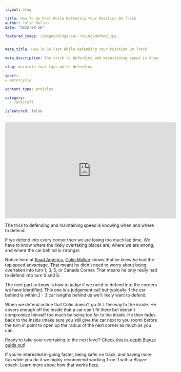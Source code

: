 ```yaml
---
layout: blog

title: How To Go Fast While Defending Your Position On Track
author: Colin Mullan 
date: "2022-09-26"

featured_image: /images/blogs/car-racing/defend.jpg


meta_title: How To Go Fast While Defending Your Position On Track

meta_description: The trick to defending and maintaining speed is knowing when and where to defend on the race track.

slug: maintain-fast-laps-while-defending

sport:
- motorcycle

content_type: Articles

category:
  - racecraft

isFeatured: false
---
```


<iframe width="560" height="315" src="https://www.youtube.com/embed/mDFYsF0yENs" title="YouTube video player" frameborder="0" allow="accelerometer; autoplay; clipboard-write; encrypted-media; gyroscope; picture-in-picture" allowfullscreen></iframe>

The trick to defending and maintaining speed is knowing when and where to defend.  

 If we defend into every corner then we are losing too much lap time.  We have to know where the likely overtaking places are, where we are strong, and where the car behind is stronger. 

Notice here at [Road America](https://blayze.io/blog/car-racing/live-coaching-with-james-hinchcliffe-road-america), [Colin Mullan](https://blayze.io/coach/colin-mullan) shows that he knew he had the top speed advantage.  That meant he didn't need to worry about being overtaken into turn 1, 3, 5, or Canada Corner.  That means he only really had to defend into turn 6 and 8. 

The next part to know is how to judge if we need to defend into the corners we have identified.  This one is a judgement call but typically if the car behind is within 2 - 3 car lengths behind us we'll likely want to defend. 

When we defend notice that Colin doesn't go ALL the way to the inside.  He covers enough off the inside that a car can't fit there but doesn't compromise himself too much by being too far to the inside. He then fades back to the inside (make sure you still give the car next to you room) before the turn in point to open up the radius of the next corner as much as you can.

Ready to take your overtaking to the next level?  [Check this in-depth Blayze guide out](https://blayze.io/blog/car-racing/timing-the-perfect-overtake)!

If you’re interested in going faster, being safer on track, and having more fun while you do it we highly recommend working 1-on-1 with a Blayze coach. Learn more about how that works [here](https://blayze.io/car-racing).
